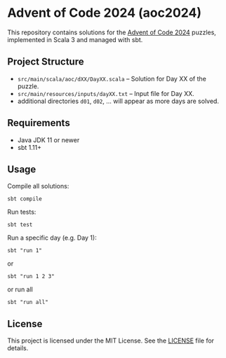# Advent of Code 2024 (aoc2024)

This repository contains solutions for the [Advent of Code 2024](https://adventofcode.com/2024) puzzles, implemented in Scala 3 and managed with sbt.

## Project Structure

- `src/main/scala/aoc/dXX/DayXX.scala` – Solution for Day XX of the puzzle.
- `src/main/resources/inputs/dayXX.txt` – Input file for Day XX.
- additional directories `d01`, `d02`, ... will appear as more days are solved.

## Requirements

- Java JDK 11 or newer
- sbt 1.11+

## Usage

Compile all solutions:

```shell
sbt compile
```

Run tests:

```shell
sbt test
```

Run a specific day (e.g. Day 1):

```shell
sbt "run 1"
```
or 

```shell
sbt "run 1 2 3"
```

or run all

```shell
sbt "run all"
```

## License

This project is licensed under the MIT License. See the [LICENSE](LICENSE) file for details.
